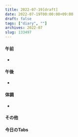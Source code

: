 ```yaml
---
title: 2022-07-19[draft]
date: 2022-07-19T00:00:00+09:00
draft: false
tags: ["diary", ""]
archives: 2022-07
slug: 133497
---
```

#### 午前
- 
#### 午後
- 
#### 体調
- 
#### その他
#### 今日のTabs